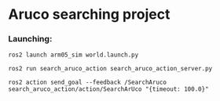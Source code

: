 # Aruco searching project

### Launching:

```
ros2 launch arm05_sim world.launch.py
```

```
ros2 run search_aruco_action search_aruco_action_server.py
```

```
ros2 action send_goal --feedback /SearchAruco search_aruco_action/action/SearchArUco "{timeout: 100.0}"
```
